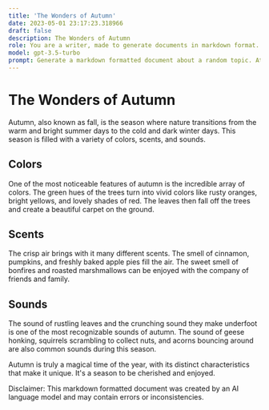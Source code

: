 ```yaml
---
title: 'The Wonders of Autumn'
date: 2023-05-01 23:17:23.318966
draft: false
description: The Wonders of Autumn
role: You are a writer, made to generate documents in markdown format. It is very important that all of the documents you generate are in valid markdown format.
model: gpt-3.5-turbo
prompt: Generate a markdown formatted document about a random topic. At the bottom, include a disclaimer explaining that the document was generated by you. The first line of the document should be the title. Make sure that the entire document is in proper markdown format, using a mix of various tags to make the document visually appealing.
---
```


# The Wonders of Autumn

Autumn, also known as fall, is the season where nature transitions from the warm and bright summer days to the cold and dark winter days. This season is filled with a variety of colors, scents, and sounds.

## Colors

One of the most noticeable features of autumn is the incredible array of colors. The green hues of the trees turn into vivid colors like rusty oranges, bright yellows, and lovely shades of red. The leaves then fall off the trees and create a beautiful carpet on the ground.

## Scents

The crisp air brings with it many different scents. The smell of cinnamon, pumpkins, and freshly baked apple pies fill the air. The sweet smell of bonfires and roasted marshmallows can be enjoyed with the company of friends and family.

## Sounds

The sound of rustling leaves and the crunching sound they make underfoot is one of the most recognizable sounds of autumn. The sound of geese honking, squirrels scrambling to collect nuts, and acorns bouncing around are also common sounds during this season.

Autumn is truly a magical time of the year, with its distinct characteristics that make it unique. It's a season to be cherished and enjoyed.

Disclaimer: This markdown formatted document was created by an AI language model and may contain errors or inconsistencies.